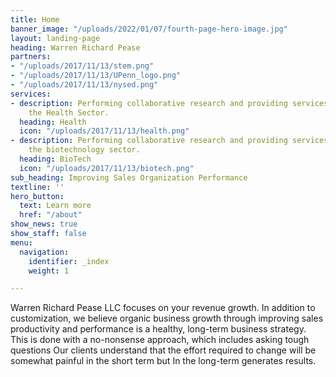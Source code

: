 ```yaml
---
title: Home
banner_image: "/uploads/2022/01/07/fourth-page-hero-image.jpg"
layout: landing-page
heading: Warren Richard Pease
partners:
- "/uploads/2017/11/13/stem.png"
- "/uploads/2017/11/13/UPenn_logo.png"
- "/uploads/2017/11/13/nysed.png"
services:
- description: Performing collaborative research and providing services to support
    the Health Sector.
  heading: Health
  icon: "/uploads/2017/11/13/health.png"
- description: Performing collaborative research and providing services to support
    the biotechnology sector.
  heading: BioTech
  icon: "/uploads/2017/11/13/biotech.png"
sub_heading: Improving Sales Organization Performance
textline: ''
hero_button:
  text: Learn more
  href: "/about"
show_news: true
show_staff: false
menu:
  navigation:
    identifier: _index
    weight: 1

---
```

Warren Richard Pease LLC focuses on your revenue growth. In addition to customization, we believe organic business growth through improving sales productivity and performance is a healthy, long-term business strategy. This is done with a no-nonsense approach, which includes asking tough questions Our clients understand that the effort required to change will be somewhat painful in the short term but In the long-term generates results.